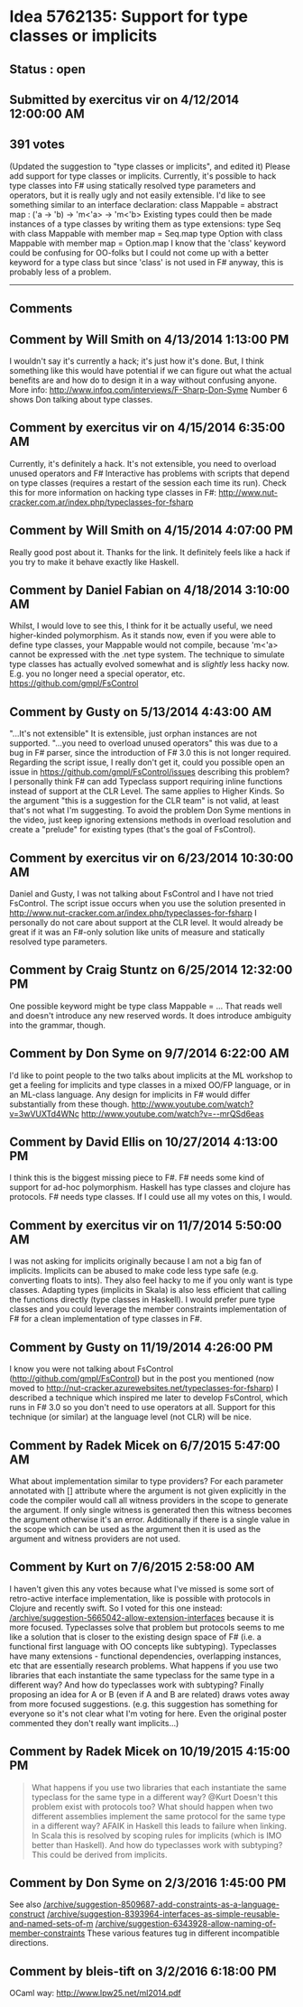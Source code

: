 # Idea 5762135: Support for type classes or implicits #

## Status : open

## Submitted by exercitus vir on 4/12/2014 12:00:00 AM

## 391 votes

(Updated the suggestion to "type classes or implicits", and edited it)
Please add support for type classes or implicits.
Currently, it's possible to hack type classes into F# using statically resolved type parameters and operators, but it is really ugly and not easily extensible.
I'd like to see something similar to an interface declaration:
class Mappable =
abstract map : ('a -> 'b) -> 'm<'a> -> 'm<'b>
Existing types could then be made instances of a type classes by writing them as type extensions:
type Seq with
class Mappable with
member map = Seq.map
type Option with
class Mappable with
member map = Option.map
I know that the 'class' keyword could be confusing for OO-folks but I could not come up with a better keyword for a type class but since 'class' is not used in F# anyway, this is probably less of a problem.


------------------------
## Comments


## Comment by Will Smith on 4/13/2014 1:13:00 PM
I wouldn't say it's currently a hack; it's just how it's done. But, I think something like this would have potential if we can figure out what the actual benefits are and how do to design it in a way without confusing anyone.
More info: http://www.infoq.com/interviews/F-Sharp-Don-Syme
Number 6 shows Don talking about type classes.


## Comment by exercitus vir on 4/15/2014 6:35:00 AM
Currently, it's definitely a hack. It's not extensible, you need to overload unused operators and F# Interactive has problems with scripts that depend on type classes (requires a restart of the session each time its run). Check this for more information on hacking type classes in F#: http://www.nut-cracker.com.ar/index.php/typeclasses-for-fsharp


## Comment by Will Smith on 4/15/2014 4:07:00 PM
Really good post about it. Thanks for the link.
It definitely feels like a hack if you try to make it behave exactly like Haskell.


## Comment by Daniel Fabian on 4/18/2014 3:10:00 AM
Whilst, I would love to see this, I think for it be actually useful, we need higher-kinded polymorphism. As it stands now, even if you were able to define type classes, your Mappable would not compile, because 'm<'a> cannot be expressed with the .net type system.
The technique to simulate type classes has actually evolved somewhat and is _slightly_ less hacky now. E.g. you no longer need a special operator, etc. https://github.com/gmpl/FsControl


## Comment by Gusty on 5/13/2014 4:43:00 AM
"...It's not extensible" It is extensible, just orphan instances are not supported.
"...you need to overload unused operators" this was due to a bug in F# parser, since the introduction of F# 3.0 this is not longer required.
Regarding the script issue, I really don't get it, could you possible open an issue in https://github.com/gmpl/FsControl/issues describing this problem?
I personally think F# can add Typeclass support requiring inline functions instead of support at the CLR Level. The same applies to Higher Kinds.
So the argument "this is a suggestion for the CLR team" is not valid, at least that's not what I'm suggesting.
To avoid the problem Don Syme mentions in the video, just keep ignoring extensions methods in overload resolution and create a "prelude" for existing types (that's the goal of FsControl).


## Comment by exercitus vir on 6/23/2014 10:30:00 AM
Daniel and Gusty,
I was not talking about FsControl and I have not tried FsControl. The script issue occurs when you use the solution presented in http://www.nut-cracker.com.ar/index.php/typeclasses-for-fsharp
I personally do not care about support at the CLR level. It would already be great if it was an F#-only solution like units of measure and statically resolved type parameters.


## Comment by Craig Stuntz on 6/25/2014 12:32:00 PM
One possible keyword might be
type class Mappable = ...
That reads well and doesn't introduce any new reserved words. It does introduce ambiguity into the grammar, though.


## Comment by Don Syme on 9/7/2014 6:22:00 AM
I'd like to point people to the two talks about implicits at the ML workshop to get a feeling for implicits and type classes in a mixed OO/FP language, or in an ML-class language.
Any design for implicits in F# would differ substantially from these though.
http://www.youtube.com/watch?v=3wVUXTd4WNc
http://www.youtube.com/watch?v=--mrQSd6eas


## Comment by David Ellis on 10/27/2014 4:13:00 PM
I think this is the biggest missing piece to F#. F# needs some kind of support for ad-hoc polymorphism. Haskell has type classes and clojure has protocols. F# needs type classes. If I could use all my votes on this, I would.


## Comment by exercitus vir on 11/7/2014 5:50:00 AM
I was not asking for implicits originally because I am not a big fan of implicits. Implicits can be abused to make code less type safe (e.g. converting floats to ints). They also feel hacky to me if you only want is type classes. Adapting types (implicits in Skala) is also less efficient that calling the functions directly (type classes in Haskell).
I would prefer pure type classes and you could leverage the member constraints implementation of F# for a clean implementation of type classes in F#.


## Comment by Gusty on 11/19/2014 4:26:00 PM
I know you were not talking about FsControl (http://github.com/gmpl/FsControl) but in the post you mentioned (now moved to http://nut-cracker.azurewebsites.net/typeclasses-for-fsharp) I described a technique which inspired me later to develop FsControl, which runs in F# 3.0 so you don't need to use operators at all. Support for this technique (or similar) at the language level (not CLR) will be nice.


## Comment by Radek Micek on 6/7/2015 5:47:00 AM
What about implementation similar to type providers? For each parameter annotated with [<Witness>] attribute where the argument is not given explicitly in the code the compiler would call all witness providers in the scope to generate the argument. If only single witness is generated then this witness becomes the argument otherwise it's an error.
Additionally if there is a single value in the scope which can be used as the argument then it is used as the argument and witness providers are not used.


## Comment by Kurt on 7/6/2015 2:58:00 AM
I haven't given this any votes because what I've missed is some sort of retro-active interface implementation, like is possible with protocols in Clojure and recently swift. So I voted for this one instead:
[/archive/suggestion-5665042-allow-extension-interfaces](/archive/suggestion-5665042-allow-extension-interfaces.md)
because it is more focused.
Typeclasses solve that problem but protocols seems to me like a solution that is closer to the existing design space of F# (i.e. a functional first language with OO concepts like subtyping). Typeclasses have many extensions - functional dependencies, overlapping instances, etc that are essentially research problems. What happens if you use two libraries that each instantiate the same typeclass for the same type in a different way? And how do typeclasses work with subtyping?
Finally proposing an idea for A or B (even if A and B are related) draws votes away from more focused suggestions. (e.g. this suggestion has something for everyone so it's not clear what I'm voting for here. Even the original poster commented they don't really want implicits...)


## Comment by Radek Micek on 10/19/2015 4:15:00 PM
> What happens if you use two libraries that each instantiate the same typeclass for the same type in a different way?
@Kurt Doesn't this problem exist with protocols too? What should happen when two different assemblies implement the same protocol for the same type in a different way?
AFAIK in Haskell this leads to failure when linking. In Scala this is resolved by scoping rules for implicits (which is IMO better than Haskell).
> And how do typeclasses work with subtyping?
This could be derived from implicits.


## Comment by Don Syme on 2/3/2016 1:45:00 PM
See also
[/archive/suggestion-8509687-add-constraints-as-a-language-construct](/archive/suggestion-8509687-add-constraints-as-a-language-construct.md)
[/archive/suggestion-8393964-interfaces-as-simple-reusable-and-named-sets-of-m](/archive/suggestion-8393964-interfaces-as-simple-reusable-and-named-sets-of-m.md)
[/archive/suggestion-6343928-allow-naming-of-member-constraints](/archive/suggestion-6343928-allow-naming-of-member-constraints.md)
These various features tug in different incompatible directions.


## Comment by bleis-tift on 3/2/2016 6:18:00 PM
OCaml way: http://www.lpw25.net/ml2014.pdf

